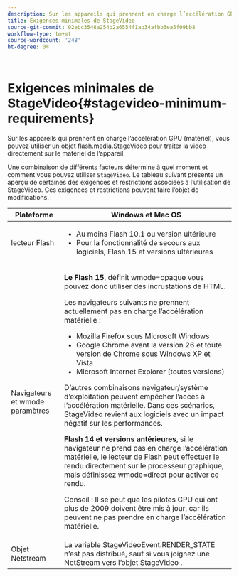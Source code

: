 ```yaml
---
description: Sur les appareils qui prennent en charge l’accélération GPU (matériel), vous pouvez utiliser un objet flash.media.StageVideo pour traiter la vidéo directement sur le matériel de l’appareil.
title: Exigences minimales de StageVideo
source-git-commit: 02ebc3548a254b2a6554f1ab34afbb3ea5f09bb8
workflow-type: tm+mt
source-wordcount: '248'
ht-degree: 0%

---
```


# Exigences minimales de StageVideo{#stagevideo-minimum-requirements}

Sur les appareils qui prennent en charge l’accélération GPU (matériel), vous pouvez utiliser un objet flash.media.StageVideo pour traiter la vidéo directement sur le matériel de l’appareil.

<!--<a id="section_64DDAA8DB215493E8A7CA6636819D350"></a>-->

Une combinaison de différents facteurs détermine à quel moment et comment vous pouvez utiliser `StageVideo`. Le tableau suivant présente un aperçu de certaines des exigences et restrictions associées à l’utilisation de StageVideo. Ces exigences et restrictions peuvent faire l’objet de modifications.

<table id="table_882F4462A5AE47E28A60A39D112164A7"> 
 <thead> 
  <tr> 
   <th colname="col1" class="entry"> Plateforme </th> 
   <th colname="col2" class="entry"> Windows et Mac OS </th> 
  </tr>
 </thead>
 <tbody> 
  <tr> 
   <td colname="col1"> lecteur Flash </td> 
   <td colname="col2"> 
    <ul id="ul_s42_lm2_jp"> 
     <li id="li_308FA9EC206B437A9EE04C29F9480B73">Au moins Flash 10.1 ou version ultérieure </li> 
     <li id="li_5898EDB0D12A43389076BCC7F4A27A0A">Pour la fonctionnalité de secours aux logiciels, Flash 15 et versions ultérieures </li> 
    </ul> </td> 
  </tr> 
  <tr> 
   <td colname="col1">Navigateurs et <span class="codeph"> wmode</span> paramètres </td> 
   <td colname="col2"> <p><b>Le Flash 15</b>, définit <span class="codeph"> wmode=opaque</span> vous pouvez donc utiliser des incrustations de HTML. </p> <p>Les navigateurs suivants ne prennent actuellement pas en charge l’accélération matérielle : 
     <ul id="ul_frv_ykf_jp"> 
      <li id="li_3D407A61FEE042A9B85A6EFACA6D7719">Mozilla Firefox sous Microsoft Windows </li> 
      <li id="li_39B85AC352564DA8B86EA826638F1F4B">Google Chrome avant la version 26 et toute version de Chrome sous Windows XP et Vista </li> 
      <li id="li_0042BA6070C849E6B7C4B4BF4333F712">Microsoft Internet Explorer (toutes versions) </li> 
     </ul>D’autres combinaisons navigateur/système d’exploitation peuvent empêcher l’accès à l’accélération matérielle. Dans ces scénarios, <span class="codeph"> StageVideo</span> revient aux logiciels avec un impact négatif sur les performances. </p> <p><b>Flash 14 et versions antérieures</b>, si le navigateur ne prend pas en charge l’accélération matérielle, le lecteur de Flash peut effectuer le rendu directement sur le processeur graphique, mais définissez <span class="codeph"> wmode=direct</span> pour activer ce rendu. <p>Conseil : Il se peut que les pilotes GPU qui ont plus de 2009 doivent être mis à jour, car ils peuvent ne pas prendre en charge l’accélération matérielle. </p> </p> </td> 
  </tr> 
  <tr> 
   <td colname="col1"> Objet Netstream </td> 
   <td colname="col2">La variable <span class="codeph"> StageVideoEvent.RENDER_STATE</span> n’est pas distribué, sauf si vous joignez une <span class="codeph"> NetStream</span> vers l’objet <span class="codeph"> StageVideo</span> . </td> 
  </tr> 
 </tbody> 
</table>
